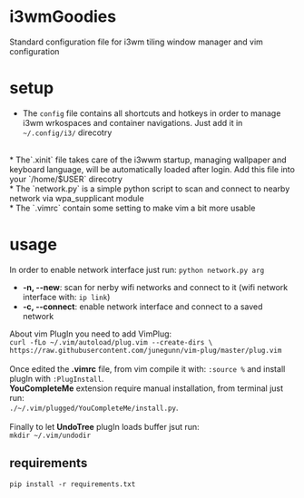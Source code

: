 # i3wmGoodies
Standard configuration file for i3wm tiling window manager and vim configuration

# setup
* The `config` file contains all shortcuts and hotkeys in order to manage i3wm wrkospaces and container navigations. Just add it in `~/.config/i3/` direcotry
</br>
* The`.xinit` file takes care of the i3wwm startup, managing wallpaper and keyboard language, will be automatically loaded after login. Add this file into your `/home/$USER` direcotry <br>
* The `network.py` is a simple python script to scan and connect to nearby network via wpa_supplicant module<br>
* The `.vimrc` contain some setting to make vim a bit more usable<br>

# usage
In order to enable network interface just run: `python network.py arg`</br>
* __-n, --new__: scan for nerby wifi networks and connect to it (wifi network interface with: `ip link`)</br>
* __-c, --connect__: enable network interface and connect to a saved network<br>

About vim PlugIn you need to add VimPlug: <br>
`curl -fLo ~/.vim/autoload/plug.vim --create-dirs \
 https://raw.githubusercontent.com/junegunn/vim-plug/master/plug.vim`<br>
 <br>
 Once edited the __.vimrc__ file, from vim compile it with: `:source %` and install plugIn with `:PlugInstall`.<br>
 __YouCompleteMe__ extension require manual installation, from terminal just run:<br>
 `./~/.vim/plugged/YouCompleteMe/install.py`.
 <br><br>
 Finally to let __UndoTree__ plugIn loads buffer jsut run:<br>
 `mkdir ~/.vim/undodir`
 
## requirements
`pip install -r requirements.txt`
